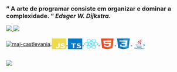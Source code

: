 ### ” A arte de programar consiste em organizar e dominar a complexidade. ” <em>Edsger W. Dijkstra.</em> 

<div>
  <a href="https://github.com/marioluciomaj">
  <img height="180em" src="https://github-readme-stats.vercel.app/api?username=marioluciomaj&show_icons=true&theme=highcontrast&include_all_commits=true&count_private=true"/>
  <img height="180em" src="https://github-readme-stats.vercel.app/api/top-langs/?username=marioluciomaj&layout=compact&langs_count=7&theme=merko"/>
</div>
<div style="display: inline_block"><br>
  <img align="center" alt="maj-castlevania" height=140px width=250px src="http://4.bp.blogspot.com/-Iv1GLjlmvFQ/VQmCgVL3LwI/AAAAAAAANyM/8GjudOBpXQE/s1600/Ryu%2B9.gif">
  <img align="center" alt="maj-Js" height="30" width="40" src="https://raw.githubusercontent.com/devicons/devicon/master/icons/javascript/javascript-plain.svg">
  <img align="center" alt="maj-Ts" height="30" width="40" src="https://raw.githubusercontent.com/devicons/devicon/master/icons/typescript/typescript-plain.svg">
  <img align="center" alt="maj-React" height="30" width="40" src="https://raw.githubusercontent.com/devicons/devicon/master/icons/react/react-original.svg">
  <img align="center" alt="maj-HTML" height="30" width="40" src="https://raw.githubusercontent.com/devicons/devicon/master/icons/html5/html5-original.svg">
  <img align="center" alt="-CSS" height="30" width="40" src="https://raw.githubusercontent.com/devicons/devicon/master/icons/css3/css3-original.svg">
  <img align="center" alt="-CSS" height="30" width="40" src="https://github.com/devicons/devicon/blob/master/icons/java/java-original.svg">
 
  
</div>
  
  ##
  
<div>
<a href="https://www.linkedin.com/in/marioluciomaj/" target="_blank"><img src="https://img.shields.io/badge/-LinkedIn-%230077B5?style=for-the-badge&logo=linkedin&logoColor=white" target="_blank"></a>   
</div>


<!--
**marioluciomaj/marioluciomaj** is a ✨ _special_ ✨ repository because its `README.md` (this file) appears on your GitHub profile.

Here are some ideas to get you started:

- 🔭 I’m currently working on ...
- 🌱 I’m currently learning ...
- 👯 I’m looking to collaborate on ...
- 🤔 I’m looking for help with ...
- 💬 Ask me about ...
- 📫 How to reach me: ...
- 😄 Pronouns: ...
- ⚡ Fun fact: ...
-->
